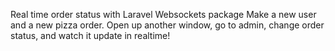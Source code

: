 

 Real time order status with Laravel Websockets package
 Make a new user and a new pizza order. Open up another window, go to admin, change order status, and watch it update in realtime!
